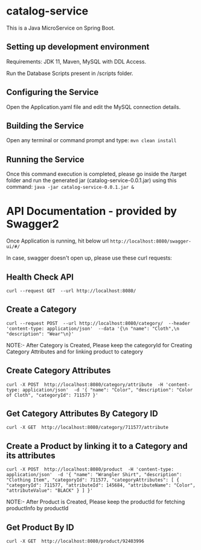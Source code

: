 # catalog-service

This is a Java MicroService on Spring Boot.

## Setting up development environment

Requirements: JDK 11, Maven, MySQL with DDL Access.

Run the Database Scripts present in /scripts folder.

## Configuring the Service
  Open the Application.yaml file and edit the MySQL connection details.

## Building the Service
  Open any terminal or command prompt and type:
  `mvn clean install`

## Running the Service
Once this command execution is completed, please go inside the /target folder and run the generated jar (catalog-service-0.0.1.jar) using this command:
  `java -jar catalog-service-0.0.1.jar &`
  
# API Documentation - provided by Swagger2
Once Application is running, hit below url
`http://localhost:8080/swagger-ui/#/`

In case, swagger doesn't open up, please use these curl requests:

## Health Check API
`curl --request GET 
  --url http://localhost:8080/`
  
## Create a Category
`curl --request POST 
  --url http://localhost:8080/category/ 
  --header 'content-type: application/json' 
  --data '{\n "name": "Cloth",\n "description": "Wear"\n}'`
  
NOTE:- After Category is Created, Please keep the categoryId for Creating Category Attributes and for linking product to category

## Create Category Attributes
`curl -X POST 
  http://localhost:8080/category/attribute 
  -H 'content-type: application/json' 
  -d '{
	"name": "Color",
	"description": "Color of Cloth",
	"categoryId": 711577
}'`

## Get Category Attributes By Category ID
`curl -X GET 
  http://localhost:8080/category/711577/attribute`
  
## Create a Product by linking it to a Category and its attributes
`curl -X POST 
  http://localhost:8080/product 
  -H 'content-type: application/json' 
  -d '{
  "name": "Wrangler Shirt",
  "description": "Clothing Item",
  "categoryId": 711577,
  "categoryAttributes": [
    {
      "categoryId": 711577,
      "attributeId": 145684,
      "attributeName": "Color",
      "attributeValue": "BLACK"
    }
  ]
}'`

NOTE:- After Product is Created, Please keep the productId for fetching productInfo by productId

## Get Product By ID
`curl -X GET 
  http://localhost:8080/product/92403996`

